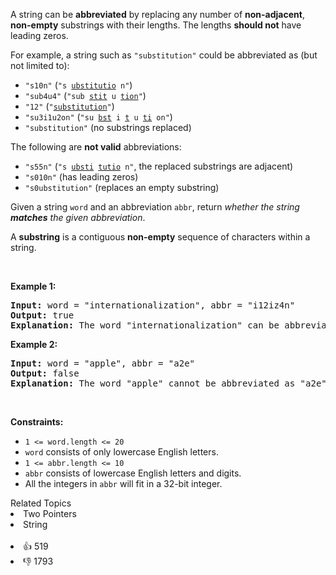 <p>A string can be <strong>abbreviated</strong> by replacing any number of <strong>non-adjacent</strong>, <strong>non-empty</strong> substrings with their lengths. The lengths <strong>should not</strong> have leading zeros.</p>

<p>For example, a string such as <code>"substitution"</code> could be abbreviated as (but not limited to):</p>

<ul> 
 <li><code>"s10n"</code> (<code>"s <u>ubstitutio</u> n"</code>)</li> 
 <li><code>"sub4u4"</code> (<code>"sub <u>stit</u> u <u>tion</u>"</code>)</li> 
 <li><code>"12"</code> (<code>"<u>substitution</u>"</code>)</li> 
 <li><code>"su3i1u2on"</code> (<code>"su <u>bst</u> i <u>t</u> u <u>ti</u> on"</code>)</li> 
 <li><code>"substitution"</code> (no substrings replaced)</li> 
</ul>

<p>The following are <strong>not valid</strong> abbreviations:</p>

<ul> 
 <li><code>"s55n"</code> (<code>"s <u>ubsti</u> <u>tutio</u> n"</code>, the replaced substrings are adjacent)</li> 
 <li><code>"s010n"</code> (has leading zeros)</li> 
 <li><code>"s0ubstitution"</code> (replaces an empty substring)</li> 
</ul>

<p>Given a string <code>word</code> and an abbreviation <code>abbr</code>, return <em>whether the string <strong>matches</strong> the given abbreviation</em>.</p>

<p>A <strong>substring</strong> is a contiguous <strong>non-empty</strong> sequence of characters within a string.</p>

<p>&nbsp;</p> 
<p><strong>Example 1:</strong></p>

<pre>
<strong>Input:</strong> word = "internationalization", abbr = "i12iz4n"
<strong>Output:</strong> true
<strong>Explanation:</strong> The word "internationalization" can be abbreviated as "i12iz4n" ("i <u>nternational</u> iz <u>atio</u> n").
</pre>

<p><strong>Example 2:</strong></p>

<pre>
<strong>Input:</strong> word = "apple", abbr = "a2e"
<strong>Output:</strong> false
<strong>Explanation:</strong> The word "apple" cannot be abbreviated as "a2e".
</pre>

<p>&nbsp;</p> 
<p><strong>Constraints:</strong></p>

<ul> 
 <li><code>1 &lt;= word.length &lt;= 20</code></li> 
 <li><code>word</code> consists of only lowercase English letters.</li> 
 <li><code>1 &lt;= abbr.length &lt;= 10</code></li> 
 <li><code>abbr</code> consists of lowercase English letters and digits.</li> 
 <li>All the integers in <code>abbr</code> will fit in a 32-bit integer.</li> 
</ul>

<div><div>Related Topics</div><div><li>Two Pointers</li><li>String</li></div></div><br><div><li>👍 519</li><li>👎 1793</li></div>